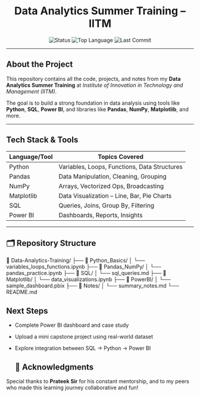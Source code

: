 <h1 align="center">Data Analytics Summer Training – IITM</h1>

<p align="center">
  <img src="https://img.shields.io/badge/Status-In%20Progress-blue" alt="Status">
  <img src="https://img.shields.io/github/languages/top/your-username/your-repo-name" alt="Top Language">
  <img src="https://img.shields.io/github/last-commit/your-username/your-repo-name" alt="Last Commit">
</p>

---

##  About the Project

This repository contains all the code, projects, and notes from my **Data Analytics Summer Training** at *Institute of Innovation in Technology and Management (IITM)*.

The goal is to build a strong foundation in data analysis using tools like **Python**, **SQL**, **Power BI**, and libraries like **Pandas**, **NumPy**, **Matplotlib**, and more.

---

##  Tech Stack & Tools

| Language/Tool | Topics Covered |
|---------------|----------------|
| Python      | Variables, Loops, Functions, Data Structures |
| Pandas      | Data Manipulation, Cleaning, Grouping |
| NumPy       | Arrays, Vectorized Ops, Broadcasting |
| Matplotlib  | Data Visualization – Line, Bar, Pie Charts |
| SQL         | Queries, Joins, Group By, Filtering |
| Power BI    | Dashboards, Reports, Insights |

---

## 🗂️ Repository Structure
📁 Data-Analytics-Training/
├── 📂 Python_Basics/
│ └── variables_loops_functions.ipynb
├── 📂 Pandas_NumPy/
│ └── pandas_practice.ipynb
├── 📂 SQL/
│ └── sql_queries.md
├── 📂 Matplotlib/
│ └── data_visualizations.ipynb
├── 📂 PowerBI/
│ └── sample_dashboard.pbix
├── 📂 Notes/
│ └── summary_notes.md
└── README.md

##  Next Steps

- Complete Power BI dashboard and case study  
- Upload a mini capstone project using real-world dataset  
- Explore integration between SQL → Python → Power BI

  ## 🙏 Acknowledgments

Special thanks to **Prateek Sir** for his constant mentorship, and to my peers who made this learning journey collaborative and fun!
